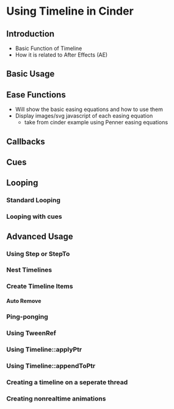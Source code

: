 # Using Timeline in Cinder #

## Introduction ##
* Basic Function of Timeline
* How it is related to After Effects (AE)

## Basic Usage ##

## Ease Functions ##
* Will show the basic easing equations and how to use them 
* Display images/svg javascript of each easing equation 
	* take from cinder example using Penner easing equations 

## Callbacks ##

## Cues ##

## Looping ##

### Standard Looping ###

### Looping with cues ###

## Advanced Usage ##

### Using Step or StepTo ###

### Nest Timelines ###

### Create Timeline Items ###

#### Auto Remove ####

### Ping-ponging ###

### Using TweenRef ###

### Using Timeline::applyPtr ###

### Using Timeline::appendToPtr ###

### Creating a timeline on a seperate thread ###

### Creating nonrealtime animations ###
